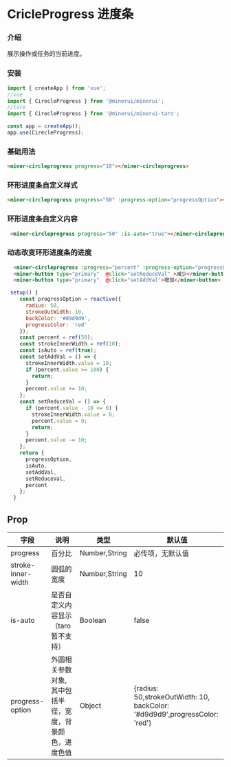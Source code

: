 # CricleProgress 进度条

### 介绍

展示操作或任务的当前进度。

### 安装

``` javascript
import { createApp } from 'vue';
//vue
import { CirecleProgress } from '@minerui/minerui';
//taro
import { CirecleProgress } from '@minerui/minerui-taro';

const app = createApp();
app.use(CirecleProgress);

```


### 基础用法

```html
<miner-circleprogress progress="10"></miner-circleprogress>
```
### 环形进度条自定义样式

```html
<miner-circleprogress progress="50" :progress-option="progressOption"></miner-circleprogress>
```
### 环形进度条自定义内容

```html
 <miner-circleprogress progress="50" :is-auto="true"></miner-circleprogress>
```
### 动态改变环形进度条的进度

```html
  <miner-circleprogress :progress="percent" :progress-option="progressOption" :stroke-inner-width="strokeInnerWidth"> </miner-circleprogress>
  <miner-button type="primary"  @click="setReduceVal" >减少</miner-button>
  <miner-button type="primary"  @click="setAddVal">增加</miner-button>
```
```javascript
 setup() {
    const progressOption = reactive({
      radius: 50,
      strokeOutWidth: 10,
      backColor: '#d9d9d9',
      progressColor: 'red'
    });
    const percent = ref(50);
    const strokeInnerWidth = ref(10);
    const isAuto = ref(true);
    const setAddVal = () => {
      strokeInnerWidth.value = 10;
      if (percent.value >= 100) {
        return;
      }
      percent.value += 10;
    };
    const setReduceVal = () => {
      if (percent.value - 10 <= 0) {
        strokeInnerWidth.value = 0;
        percent.value = 0;
        return;
      }
      percent.value -= 10;
    };
    return {
      progressOption,
      isAuto,
      setAddVal,
      setReduceVal,
      percent
    };
  }
```


## Prop

| 字段 | 说明 | 类型 | 默认值
|----- | ----- | ----- | -----
| progress | 百分比 | Number,String | 必传项，无默认值
| stroke-inner-width | 圆弧的宽度 | Number,String | 10
| is-auto | 是否自定义内容显示（taro暂不支持） | Boolean | false
| progress-option | 外圆相关参数对象,其中包括半径，宽度，背景颜色，进度色值 | Object | {radius: 50,strokeOutWidth: 10, backColor: '#d9d9d9',progressColor: 'red'}
